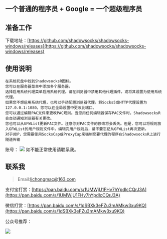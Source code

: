 ## 一个普通的程序员 + Google = 一个超级程序员
## 准备工作
下载地址：[https://github.com/shadowsocks/shadowsocks-windows/releases](https://github.com/shadowsocks/shadowsocks-windows/releases)

## 使用说明

	在系统托盘中找到ShadowsocksR图标。
	您可以在服务器菜单中添加多个服务器。
	选择启用系统代理菜单启用系统代理。请在浏览器中禁用其他代理插件，或将其设置为使用系统代理。
	如果您不想启用系统代理，也可以手动配置浏览器代理。将Socks5或HTTP代理设置为127.0.0.1:1080。您可以在全局设置中更改此端口。
	您可以通过编辑PAC文件来更改PAC规则。当您用任何编辑器保存PAC文件时，ShadowsocksR会自动通知浏览器有关更改。
	您也可以从GFWList更新PAC文件。注意你对PAC文件的修改将会丢失。但是，您可以将规则放入GFWList的用户规则文件中。编辑完用户规则后，请不要忘记从GFWList再次更新。
	对于UDP，您需要使用SocksCap或ProxyCap来强制您要代理的程序在ShadowsocksR上进行隧道传输
	
账号：
![](http://i2.51cto.com/images/blog/201805/15/2d45064b5d16a2fc8f3945a3b0228bb0.png?x-oss-process=image/watermark,size_16,text_QDUxQ1RP5Y2a5a6i,color_FFFFFF,t_100,g_se,x_10,y_10,shadow_90,type_ZmFuZ3poZW5naGVpdGk=)
如不能正常使用请联系我。
## 联系我
> Email:lichongmac@163.com

支付宝打赏：[https://pan.baidu.com/s/1UMWjU1FHv7hYpdlcCQrJ3A](https://pan.baidu.com/s/1UMWjU1FHv7hYpdlcCQrJ3A)

微信打赏：[https://pan.baidu.com/s/1dSBXk3eFZu3mAMkw3xu9KQ](https://pan.baidu.com/s/1dSBXk3eFZu3mAMkw3xu9KQ)

公众号推荐：

![](http://i2.51cto.com/images/blog/201805/11/0e2ece55187caabd7b246e9550a8d5a0.png?x-oss-process=image/watermark,size_16,text_QDUxQ1RP5Y2a5a6i,color_FFFFFF,t_100,g_se,x_10,y_10,shadow_90,type_ZmFuZ3poZW5naGVpdGk=)